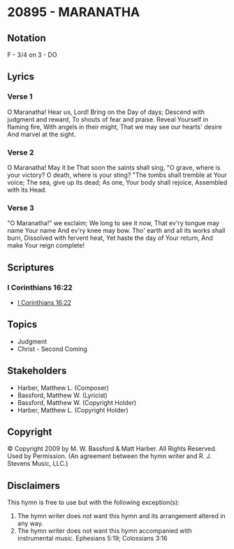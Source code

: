 # 20895 - MARANATHA

## Notation

F - 3/4 on 3 - DO

## Lyrics

### Verse 1

O Maranatha! Hear us, Lord! Bring on the Day of days; Descend with judgment and reward, To shouts of fear and praise. Reveal Yourself in flaming fire, With angels in their might, That we may see our hearts' desire And marvel at the sight.

### Verse 2

O Maranatha! May it be That soon the saints shall sing, "O grave, where is your victory? O death, where is your sting? "The tombs shall tremble at Your voice; The sea, give up its dead; As one, Your body shall rejoice, Assembled with its Head.

### Verse 3

"O Maranatha!" we exclaim; We long to see it now, That ev'ry tongue may name Your name And ev'ry knee may bow. Tho' earth and all its works shall burn, Dissolved with fervent heat, Yet haste the day of Your return, And make Your reign complete!


## Scriptures

### I Corinthians 16:22

- [I Corinthians 16:22](https://www.biblegateway.com/passage/?search=I%20Corinthians%2016%3A22)


## Topics

- Judgment
- Christ - Second Coming

## Stakeholders

- Harber, Matthew L. (Composer)
- Bassford, Matthew W. (Lyricist)
- Bassford, Matthew W. (Copyright Holder)
- Harber, Matthew L. (Copyright Holder)

## Copyright

© Copyright 2009 by M. W. Bassford & Matt Harber. All Rights Reserved. Used by Permission.
(An agreement between the hymn writer and R. J. Stevens Music, LLC.)

## Disclaimers

This hymn is free to use but with the following exception(s):
1. The hymn writer does not want this hymn and its arrangement altered in any way.
2. The hymn writer does not want this hymn accompanied with instrumental music.
Ephesians 5:19; Colossians 3:16

